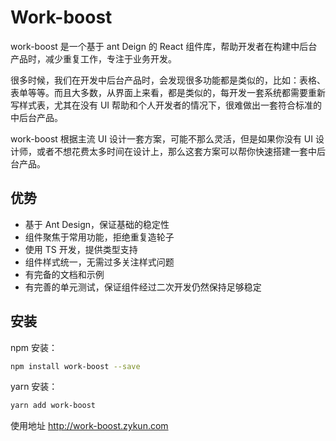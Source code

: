 # Work-boost

work-boost 是一个基于 ant Deign 的 React 组件库，帮助开发者在构建中后台产品时，减少重复工作，专注于业务开发。

很多时候，我们在开发中后台产品时，会发现很多功能都是类似的，比如：表格、表单等等。而且大多数，从界面上来看，都是类似的，每开发一套系统都需要重新写样式表，尤其在没有 UI 帮助和个人开发者的情况下，很难做出一套符合标准的中后台产品。

work-boost 根据主流 UI 设计一套方案，可能不那么灵活，但是如果你没有 UI 设计师，或者不想花费太多时间在设计上，那么这套方案可以帮你快速搭建一套中后台产品。

## 优势

- 基于 Ant Design，保证基础的稳定性
- 组件聚焦于常用功能，拒绝重复造轮子
- 使用 TS 开发，提供类型支持
- 组件样式统一，无需过多关注样式问题
- 有完备的文档和示例
- 有完善的单元测试，保证组件经过二次开发仍然保持足够稳定

## 安装

npm 安装：

```bash
npm install work-boost --save
```

yarn 安装：

```bash
yarn add work-boost
```

使用地址 http://work-boost.zykun.com
